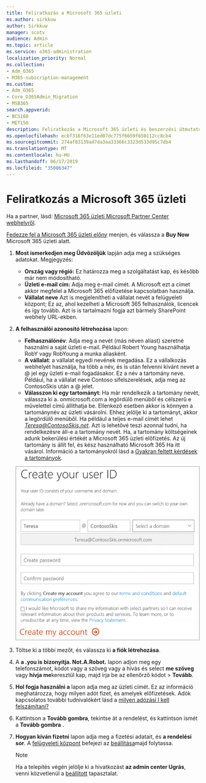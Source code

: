 ```yaml
---
title: Feliratkozás a Microsoft 365 üzleti
ms.author: sirkkuw
author: Sirkkuw
manager: scotv
audience: Admin
ms.topic: article
ms.service: o365-administration
localization_priority: Normal
ms.collection:
- Adm_O365
- M365-subscription-management
ms.custom:
- Adm_O365
- Core_O365Admin_Migration
- MSB365
search.appverid:
- BCS160
- MET150
description: Feliratkozás a Microsoft 365 üzleti és beszerzési útmutató.
ms.openlocfilehash: ecbf316f63e11ed07dc775f6659f650112cc8cb4
ms.sourcegitcommit: 274af83139ad7da3aa33366c3323d533d95c7db4
ms.translationtype: MT
ms.contentlocale: hu-HU
ms.lasthandoff: 06/17/2019
ms.locfileid: "35086347"
---
```

# <a name="sign-up-for-microsoft-365-business"></a>Feliratkozás a Microsoft 365 üzleti

Ha a partner, lásd: [Microsoft 365 üzleti Microsoft Partner Center webhelyről](get-microsoft-365-business.md#get-microsoft-365-business-from-microsoft-partner-center).

[Fedezze fel a Microsoft 365 üzleti előny](https://www.microsoft.com/microsoft-365/business#pmg-cmp-desktop) menjen, és válassza a **Buy Now** Microsoft 365 üzleti alatt.

1. **Most ismerkedjen meg Üdvözöljük** lapján adja meg a szükséges adatokat. Megjegyzés:
 
    -  **Ország vagy régió:** Ez határozza meg a szolgáltatást kap, és később már nem módosítható.
    - **Üzleti e-mail cím:** Adja meg e-mail címét. A Microsoft ezt a címet akkor megfelel a Microsoft 365 előfizetése kapcsolatban használja.
    - **Vállalat neve** Azt is megjelenítheti a vállalat nevét a felügyeleti központ; Ez az, ahol kezelheti a Microsoft 365 felhasználók, licencek és így tovább. Azt is is tartalmazni fogja azt bármely SharePoint webhely URL-ekben.

2. **A felhasználói azonosító létrehozása** lapon:

    - **Felhasználónév**: Adja meg a nevét (más néven aliast) szeretné használni a saját üzleti e-mail. Például Robert Young használhatja RobY vagy RobYoung a munka aliasként.
    - **A vállalat**: a vállalat egyedi nevének megadása. Ez a vállalkozás webhelyét használja, ha több a név, és is után felvenni kívánt nevet a @ jel egy üzleti e-mail fogadásakor. Ez a név a tartomány neve. Például, ha a vállalat neve Contoso sífelszerelések, adja meg az ContosoSkis után a @ jelet.
    - **Válasszon ki egy tartományt**: Ha már rendelkezik a tartomány nevét, válassza ki a. onmicrosoft.com a legördülő menüből és célszerű e művelettel című állíthatja be. Ellenkező esetben akkor is könnyen a tartománynév az üzleti vásárolni. Ehhez jelölje ki a tartományt, akkor a legördülő menüből. Ha például a teljes e-mail címét lehet *Teresa@ContosoSkis.net*. Azt is lehetővé teszi azonnal tudni, ha rendelkezésre áll-e a tartomány nevét. Ha, a tartomány költségeinek adunk bekerülési értékét a Microsoft 365 üzleti előfizetés. Az új tartomány is állít fel, és kész használható Microsoft 365 Ha itt vásárol. Információ a tartományokról lásd a [Gyakran feltett kérdések a tartományok](https://docs.microsoft.com/office365/admin/setup/domains-faq).
    
    ![Képernyőkép a felhasználó azonosító lap létrehozása.](media/signinuserid.png)

3. Töltse ki a többi mezőt, és válassza ki **a fiók létrehozása**.
4. A **a .you is bizonyítja. Not.A.Robot.** lapon adjon meg egy telefonszámot, kódot vagy a szöveg vagy a hívás és select **me szöveg** vagy **hívja me**keresztül kap, majd írja be az ellenőrző kódot \> **Tovább**.
5. **Hol fogja használni a** lapon adja meg az üzleti címét. Ez az információ meghatározza, hogy milyen adót fizet, és amelyek előfizetések. Adók kapcsolatos további tudnivalókért lásd a [milyen adózási I kell felszámítani?](https://docs.microsoft.com/office365/admin/subscriptions-and-billing/what-tax-will-i-be-charged?view=o365-worldwide) 
1. Kattintson a **Tovább gombra**, tekintse át a rendelést, és kattintson ismét a **Tovább gombra** .
1. **Hogyan kíván fizetni** lapon adja meg a fizetési adatait, és **a rendelési sor**.
    A [felügyeleti központ](https://docs.microsoft.com/en-us/office365/admin/subscriptions-and-billing/what-tax-will-i-be-charged?view=o365-worldwide) befejezi az [beállítása](set-up.md)majd folytassa.

    > [!NOTE]
    > Ha a telepítés végén jelölje ki a hivatkozást **az admin center Ugrás**, venni közvetlenül a [beállított](set-up.md) tapasztalat.